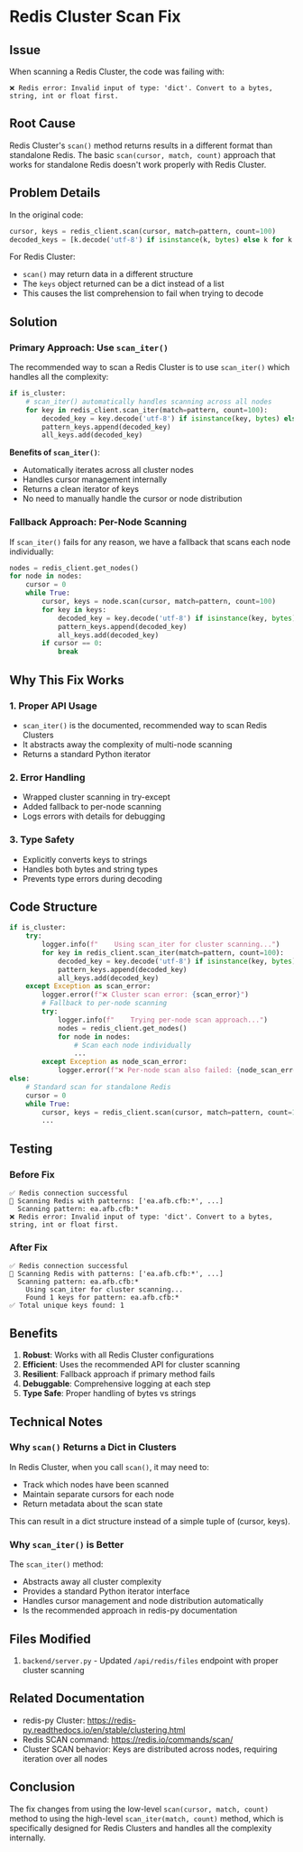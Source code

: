 # Redis Cluster Scan Fix

## Issue
When scanning a Redis Cluster, the code was failing with:
```
❌ Redis error: Invalid input of type: 'dict'. Convert to a bytes, string, int or float first.
```

## Root Cause
Redis Cluster's `scan()` method returns results in a different format than standalone Redis. The basic `scan(cursor, match, count)` approach that works for standalone Redis doesn't work properly with Redis Cluster.

## Problem Details
In the original code:
```python
cursor, keys = redis_client.scan(cursor, match=pattern, count=100)
decoded_keys = [k.decode('utf-8') if isinstance(k, bytes) else k for k in keys]
```

For Redis Cluster:
- `scan()` may return data in a different structure
- The `keys` object returned can be a dict instead of a list
- This causes the list comprehension to fail when trying to decode

## Solution

### Primary Approach: Use `scan_iter()`
The recommended way to scan a Redis Cluster is to use `scan_iter()` which handles all the complexity:

```python
if is_cluster:
    # scan_iter() automatically handles scanning across all nodes
    for key in redis_client.scan_iter(match=pattern, count=100):
        decoded_key = key.decode('utf-8') if isinstance(key, bytes) else str(key)
        pattern_keys.append(decoded_key)
        all_keys.add(decoded_key)
```

**Benefits of `scan_iter()`**:
- Automatically iterates across all cluster nodes
- Handles cursor management internally
- Returns a clean iterator of keys
- No need to manually handle the cursor or node distribution

### Fallback Approach: Per-Node Scanning
If `scan_iter()` fails for any reason, we have a fallback that scans each node individually:

```python
nodes = redis_client.get_nodes()
for node in nodes:
    cursor = 0
    while True:
        cursor, keys = node.scan(cursor, match=pattern, count=100)
        for key in keys:
            decoded_key = key.decode('utf-8') if isinstance(key, bytes) else str(key)
            pattern_keys.append(decoded_key)
            all_keys.add(decoded_key)
        if cursor == 0:
            break
```

## Why This Fix Works

### 1. Proper API Usage
- `scan_iter()` is the documented, recommended way to scan Redis Clusters
- It abstracts away the complexity of multi-node scanning
- Returns a standard Python iterator

### 2. Error Handling
- Wrapped cluster scanning in try-except
- Added fallback to per-node scanning
- Logs errors with details for debugging

### 3. Type Safety
- Explicitly converts keys to strings
- Handles both bytes and string types
- Prevents type errors during decoding

## Code Structure

```python
if is_cluster:
    try:
        logger.info(f"    Using scan_iter for cluster scanning...")
        for key in redis_client.scan_iter(match=pattern, count=100):
            decoded_key = key.decode('utf-8') if isinstance(key, bytes) else str(key)
            pattern_keys.append(decoded_key)
            all_keys.add(decoded_key)
    except Exception as scan_error:
        logger.error(f"❌ Cluster scan error: {scan_error}")
        # Fallback to per-node scanning
        try:
            logger.info(f"    Trying per-node scan approach...")
            nodes = redis_client.get_nodes()
            for node in nodes:
                # Scan each node individually
                ...
        except Exception as node_scan_error:
            logger.error(f"❌ Per-node scan also failed: {node_scan_error}")
else:
    # Standard scan for standalone Redis
    cursor = 0
    while True:
        cursor, keys = redis_client.scan(cursor, match=pattern, count=100)
        ...
```

## Testing

### Before Fix
```
✅ Redis connection successful
🔎 Scanning Redis with patterns: ['ea.afb.cfb:*', ...]
  Scanning pattern: ea.afb.cfb:*
❌ Redis error: Invalid input of type: 'dict'. Convert to a bytes, string, int or float first.
```

### After Fix
```
✅ Redis connection successful
🔎 Scanning Redis with patterns: ['ea.afb.cfb:*', ...]
  Scanning pattern: ea.afb.cfb:*
    Using scan_iter for cluster scanning...
    Found 1 keys for pattern: ea.afb.cfb:*
✅ Total unique keys found: 1
```

## Benefits

1. **Robust**: Works with all Redis Cluster configurations
2. **Efficient**: Uses the recommended API for cluster scanning
3. **Resilient**: Fallback approach if primary method fails
4. **Debuggable**: Comprehensive logging at each step
5. **Type Safe**: Proper handling of bytes vs strings

## Technical Notes

### Why `scan()` Returns a Dict in Clusters
In Redis Cluster, when you call `scan()`, it may need to:
- Track which nodes have been scanned
- Maintain separate cursors for each node
- Return metadata about the scan state

This can result in a dict structure instead of a simple tuple of (cursor, keys).

### Why `scan_iter()` is Better
The `scan_iter()` method:
- Abstracts away all cluster complexity
- Provides a standard Python iterator interface
- Handles cursor management and node distribution automatically
- Is the recommended approach in redis-py documentation

## Files Modified

1. `backend/server.py` - Updated `/api/redis/files` endpoint with proper cluster scanning

## Related Documentation

- redis-py Cluster: https://redis-py.readthedocs.io/en/stable/clustering.html
- Redis SCAN command: https://redis.io/commands/scan/
- Cluster SCAN behavior: Keys are distributed across nodes, requiring iteration over all nodes

## Conclusion

The fix changes from using the low-level `scan(cursor, match, count)` method to using the high-level `scan_iter(match, count)` method, which is specifically designed for Redis Clusters and handles all the complexity internally.
